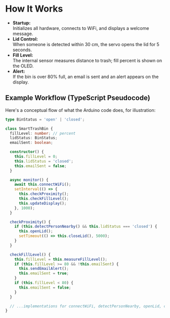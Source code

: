 # How It Works

- **Startup:**  
  Initializes all hardware, connects to WiFi, and displays a welcome message.
- **Lid Control:**  
  When someone is detected within 30 cm, the servo opens the lid for 5 seconds.
- **Fill Level:**  
  The internal sensor measures distance to trash; fill percent is shown on the OLED.
- **Alert:**  
  If the bin is over 80% full, an email is sent and an alert appears on the display.

## Example Workflow (TypeScript Pseudocode)

Here's a conceptual flow of what the Arduino code does, for illustration:

```typescript
type BinStatus = 'open' | 'closed';

class SmartTrashBin {
  fillLevel: number; // percent
  lidStatus: BinStatus;
  emailSent: boolean;

  constructor() {
    this.fillLevel = 0;
    this.lidStatus = 'closed';
    this.emailSent = false;
  }

  async monitor() {
    await this.connectWiFi();
    setInterval(() => {
      this.checkProximity();
      this.checkFillLevel();
      this.updateDisplay();
    }, 1000);
  }

  checkProximity() {
    if (this.detectPersonNearby() && this.lidStatus === 'closed') {
      this.openLid();
      setTimeout(() => this.closeLid(), 5000);
    }
  }

  checkFillLevel() {
    this.fillLevel = this.measureFillLevel();
    if (this.fillLevel >= 80 && !this.emailSent) {
      this.sendEmailAlert();
      this.emailSent = true;
    }
    if (this.fillLevel < 80) {
      this.emailSent = false;
    }
  }

  // ...implementations for connectWiFi, detectPersonNearby, openLid, closeLid, measureFillLevel, sendEmailAlert, updateDisplay...
}
```
